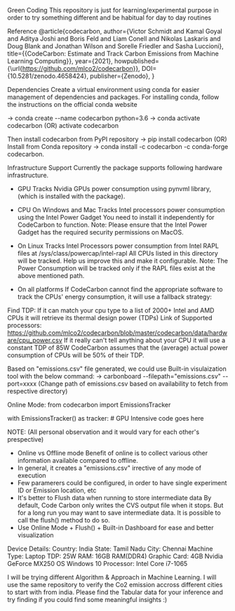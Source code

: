 Green Coding
This repository is just for learning/experimental purpose in order to try something different and be habitual for day to day routines

Reference
@article{codecarbon,
  author={Victor Schmidt and Kamal Goyal and Aditya Joshi and Boris Feld and Liam Conell and Nikolas Laskaris and Doug Blank and Jonathan Wilson and Sorelle Friedler and Sasha Luccioni},
  title={{CodeCarbon: Estimate and Track Carbon Emissions from Machine Learning Computing}},
  year={2021},
  howpublished={\url{https://github.com/mlco2/codecarbon}},
  DOI={10.5281/zenodo.4658424},
  publisher={Zenodo},
}

Dependencies
Create a virtual environment using conda for easier management of dependencies and packages. 
For installing conda, follow the instructions on the official conda website

-> conda create --name codecarbon python=3.6
-> conda activate codecarbon (OR) activate codecarbon

Then install codecarbon from PyPI repository
-> pip install codecarbon
          (OR)
Install from Conda repository
-> conda install -c codecarbon -c conda-forge codecarbon.


Infrastructure Support
Currently the package supports following hardware infrastructure.

- GPU
Tracks Nvidia GPUs power consumption using pynvml library, (which is installed with the package).

- CPU
On Windows and Mac
Tracks Intel processors power consumption using the Intel Power Gadget
You need to install it independently for CodeCarbon to function.
Note: Please ensure that the Intel Power Gadget has the required security permissions on MacOS.

- On Linux
Tracks Intel Processors power consumption from Intel RAPL files at /sys/class/powercap/intel-rapl
All CPUs listed in this directory will be tracked. Help us improve this and make it configurable.
Note: The Power Consumption will be tracked only if the RAPL files exist at the above mentioned path.

- On all platforms
If CodeCarbon cannot find the appropriate software to track the CPUs' energy consumption, it will use a fallback strategy:

Find TDP:
If it can match your cpu type to a list of 2000+ Intel and AMD CPUs it will retrieve its thermal design power (TDPs)
Link of Supported processors: https://github.com/mlco2/codecarbon/blob/master/codecarbon/data/hardware/cpu_power.csv
If it really can't tell anything about your CPU it will use a constant TDP of 85W
CodeCarbon assumes that the (average) actual power consumption of CPUs will be 50% of their TDP.

Based on "emissions.csv" file generated, we could use Built-in visulaization tool with the below command:
-> carbonboard --filepath="emissions.csv" --port=xxxx (Change path of emissions.csv based on availability to fetch from respective directory)

Online Mode:
from codecarbon import EmissionsTracker

with EmissionsTracker() as tracker:
    # GPU Intensive code goes here

NOTE:
(All personal observation and it would vary for each other's prespective)
- Online vs Offline mode
Benefit of online is to collect various other information available compared to offline.
- In general, it creates a "emissions.csv" irrective of any mode of execution
- Few paramerers could be configured, in order to have single experiment ID or Emission location, etc
- It's better to Flush data when running to store intermediate data
  By default, Code Carbon only writes the CVS output file when it stops. But for a long run you may want to save intermediate data. It is possible to call the flush() method to do so.
- Use Online Mode + Flush() + Built-in Dashboard for ease and better visualization
 
Device Details:
Country: India
State: Tamil Nadu
City: Chennai
Machine Type: Laptop
TDP: 25W
RAM: 16GB RAM(DDR4)
Graphic Card: 4GB Nvidia GeForce MX250
OS Windows 10
Processor: Intel Core i7-1065

I will be trying different Algorithm & Approach in Machine Learning. I will use the same repository to verify the Co2 emission accross different cities to start with from india.
Please find the Tabular data for your inference and try finding if you could find some meaningful insights :)
